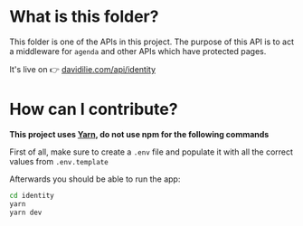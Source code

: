 # What is this folder?

This folder is one of the APIs in this project. The purpose of this API is to act a middleware for `agenda` and other APIs which have protected pages.

It's live on 👉 [davidilie.com/api/identity](https://davidilie.com/api/identity)

# How can I contribute?

**This project uses [Yarn](https://yarnpkg.com/), do not use npm for the following commands**

First of all, make sure to create a `.env` file and populate it with all the correct values from `.env.template`

Afterwards you should be able to run the app:

```bash
cd identity
yarn
yarn dev
```

